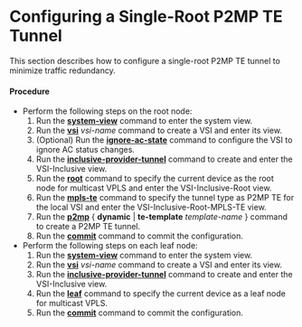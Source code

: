 Configuring a Single-Root P2MP TE Tunnel
========================================

This section describes how to configure a single-root P2MP TE tunnel to minimize traffic redundancy.

#### Procedure

* Perform the following steps on the root node:
  1. Run the [**system-view**](cmdqueryname=system-view) command to enter the system view.
  2. Run the [**vsi**](cmdqueryname=vsi) *vsi-name* command to create a VSI and enter its view.
  3. (Optional) Run the [**ignore-ac-state**](cmdqueryname=ignore-ac-state) command to configure the VSI to ignore AC status changes.
  4. Run the [**inclusive-provider-tunnel**](cmdqueryname=inclusive-provider-tunnel) command to create and enter the VSI-Inclusive view.
  5. Run the [**root**](cmdqueryname=root) command to specify the current device as the root node for multicast VPLS and enter the VSI-Inclusive-Root view.
  6. Run the [**mpls-te**](cmdqueryname=mpls-te) command to specify the tunnel type as P2MP TE for the local VSI and enter the VSI-Inclusive-Root-MPLS-TE view.
  7. Run the [**p2mp**](cmdqueryname=p2mp) { **dynamic** | **te-template** *template-name* } command to create a P2MP TE tunnel.
  8. Run the [**commit**](cmdqueryname=commit) command to commit the configuration.
* Perform the following steps on each leaf node:
  1. Run the [**system-view**](cmdqueryname=system-view) command to enter the system view.
  2. Run the [**vsi**](cmdqueryname=vsi) *vsi-name* command to create a VSI and enter its view.
  3. Run the [**inclusive-provider-tunnel**](cmdqueryname=inclusive-provider-tunnel) command to create and enter the VSI-Inclusive view.
  4. Run the [**leaf**](cmdqueryname=leaf) command to specify the current device as a leaf node for multicast VPLS.
  5. Run the [**commit**](cmdqueryname=commit) command to commit the configuration.